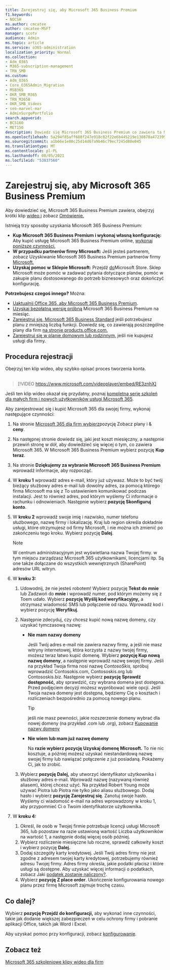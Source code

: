 ```yaml
---
title: Zarejestruj się, aby Microsoft 365 Business Premium
f1.keywords:
- NOCSH
ms.author: cmcatee
author: cmcatee-MSFT
manager: scotv
audience: Admin
ms.topic: article
ms.service: o365-administration
localization_priority: Normal
ms.collection:
- Adm_O365
- M365-subscription-management
- TRN_SMB
ms.custom:
- Adm_O365
- Core_O365Admin_Migration
- MSB365
- OKR_SMB_M365
- TRN_M365B
- OKR_SMB_Videos
- seo-marvel-mar
- AdminSurgePortfolio
search.appverid:
- BCS160
- MET150
description: Dowiedz się Microsoft 365 Business Premium co zawiera ta Microsoft 365 Business Premium i uzyskaj instrukcje krok po kroku dotyczące logowania się w celu uzyskania Microsoft 365 Business Premium.
ms.openlocfilehash: 5a294f85aff688f247e918c82f22e6b445219e130878a472399a42cd2cd3e49d
ms.sourcegitcommit: a1b66e1e80c25d14d67a9b46c79ec7245d88e045
ms.translationtype: MT
ms.contentlocale: pl-PL
ms.lasthandoff: 08/05/2021
ms.locfileid: "53837560"
---
```

# <a name="sign-up-for-microsoft-365-business-premium"></a>Zarejestruj się, aby Microsoft 365 Business Premium

Aby dowiedzieć się, Microsoft 365 Business Premium zawiera, obejrzyj krótki klip [wideo i](../business-video/what-is-microsoft-365.md) zobacz [Omówienie.](microsoft-365-business-overview.md)

Istnieją trzy sposoby uzyskania Microsoft 365 Business Premium:
- **Kup Microsoft 365 Business Premium i wykonaj własną konfigurację:** Aby kupić usługę Microsoft 365 Business Premium online, [wykonaj poniższe czynności.](#sign-up-steps)
- **W przypadku partnerów firmy Microsoft:** Jeśli jesteś partnerem, zobacz Uzyskiwanie Microsoft 365 Business Premium partnerów firmy [Microsoft.](get-microsoft-365-business.md)
- **Uzyskaj pomoc w Sklepie Microsoft:** Przejdź [do](https://go.microsoft.com/fwlink/?linkid=2109652)Microsoft Store. Sklep Microsoft może pomóc w zadawać pytania dotyczące planów, pomóc w zakupie planu dostosowanego do potrzeb biznesowych oraz dokończyć konfigurację.

**Potrzebujesz czegoś innego?** Można:
- [Uaktualnij Office 365, aby Microsoft 365 Business Premium](migrate-to-microsoft-365-business.md).
- [Uzyskaj bezpłatną wersję próbną](https://go.microsoft.com/fwlink/p/?linkid=2102309) Microsoft 365 Business Premium na miesiąc.
- [Zarejestruj się, Microsoft 365 Business Standard](https://go.microsoft.com/fwlink/p/?LinkID=510935) jeśli potrzebujesz planu z mniejszą liczbą funkcji. Dowiedz się, co zawierają poszczególne plany dla firm [na stronie products.office.com.](https://go.microsoft.com/fwlink/?linkid=2109397)
- [Zarejestruj się w planie domowym lub rodzinnym,](https://go.microsoft.com/fwlink/?linkid=2109398) jeśli nie kupujesz usługi dla firmy. 

## <a name="sign-up-steps"></a>Procedura rejestracji

Obejrzyj ten klip wideo, aby szybko opisać proces tworzenia konta.<br><br>

> [!VIDEO https://www.microsoft.com/videoplayer/embed/RE3znhX] 

Jeśli ten klip wideo okazał się przydatny, poznaj [kompletną serię szkoleń dla małych firm i nowych użytkowników usługi Microsoft 365](https://support.microsoft.com/office/6ab4bbcd-79cf-4000-a0bd-d42ce4d12816).

Aby zarejestrować się i kupić Microsoft 365 dla swojej firmy, wykonaj następujące czynności:

1. Na stronie [Microsoft 365 dla firm wybierz](https://go.microsoft.com/fwlink/?linkid=2109654)pozycję Zobacz plany i & **ceny**. 
2. Na następnej stronie dowiedz się, jaki jest koszt miesięczny, a następnie przewiń stronę w dół, aby dowiedzieć się więcej o tym, co zawiera Microsoft 365. W Microsoft 365 Business Premium wybierz pozycję **Kup teraz**.
3. Na stronie **Dziękujemy za wybranie Microsoft 365 Business Premium** wprowadź informacje, aby rozpocząć.
4. W **kroku 1** wprowadź adres e-mail, który już używasz. Może to być twój bieżący służbowy adres e-mail lub dowolny adres, za pomocą którego firma Microsoft ma się z To ustawieniem komunikować podczas instalacji. Jest to również adres, pod którym wyślemy Ci informacje o rachunku i odnowieniach. Następnie wybierz **pozycję Skonfiguruj konto**.
5. W **kroku 2** wprowadź swoje imię i nazwisko, numer telefonu służbowego, nazwę firmy i lokalizację. Kraj lub region określa dokładnie usługi, które otrzymujesz od firmy Microsoft, i nie można ich zmienić po zakończeniu tego kroku. Wybierz pozycję **Dalej**.
    > [!NOTE]
    > W centrum administracyjnym jest wyświetlana nazwa Twojej firmy. w tym miejscu zarządzasz Microsoft 365 użytkownikami, licencjami itp. Są one także dołączane do wszystkich wewnętrznych (SharePoint) adresów URL witryn.
6. W **kroku 3:**

    1. Udowodnij, że nie jesteś robotem! Wybierz pozycję **Tekst do mnie** lub Zadzwoń do **mnie** i wprowadź numer, pod którym możemy się z Toem udało. Wybierz **pozycję Wyślij kod weryfikacyjny,** a otrzymasz wiadomość SMS lub połączenie od razu. Wprowadź kod i wybierz pozycję **Weryfikuj**.
    2. Następnie zdecyduj, czy chcesz kupić nową nazwę domeny, czy uzyskać tymczasową nazwę:

        - **Nie mam nazwy domeny** 
        
            Jeśli Twój adres e-mail nie zawiera nazwy firmy, a jeśli nie masz witryny internetowej, która korzysta z nazwy twojej firmy, możesz teraz łatwo kupić domenę. Wybierz **pozycję Kup nową nazwę domeny**, a następnie wprowadź nazwę swojej firmy. Jeśli na przykład Twoja firma nosi nazwę *ContosoSkis,* spróbuj wprowadzić Contosokis.com, Contososkis.org lub Contososkis.biz. Następnie wybierz **pozycję Sprawdź dostępność,** aby sprawdzić, czy wybrana domena jest dostępna. Przed podjęciem decyzji możesz wypróbować wiele opcji. Jeśli Twoja nazwa domeny jest dostępna, będziemy Cię o kosztach i rozliczeniach bezpośrednio za pomocą nowego planu. 
       
            > [!TIP]
            > jeśli nie masz pewności, jakie rozszerzenie domeny wybrać dla nowej domeny (na przykład .com lub .org), zobacz [Kupowanie nazwy domeny](../admin/get-help-with-domains/buy-a-domain-name.md)
        
        - **Nie wiem lub mam już nazwę domeny** 
        
             Na **razie wybierz pozycję Uzyskaj domenę Microsoft.** To nie nic kosztuje, a później możesz uzyskać niestandardową nazwę swojej firmy lub nawiązać połączenie z już posiadaną. Pokażemy Ci, jak to zrobić.

    3. Wybierz **pozycję Dalej,** aby utworzyć identyfikator użytkownika i służbowy adres e-mail. Wprowadź nazwę (nazywaną również aliasem), której chcesz użyć. Na przykład Robert Young może używać Piotra lub Piotra nie tylko jako aliasu służbowego. Dodaj hasło i wybierz **pozycję Zarejestruj się**. Zanotuj swoje hasło. Wyślemy ci wiadomość e-mail na adres wprowadzony w kroku 1, aby przypomnieć Ci o Twoim identyfikatorze użytkownika.
7. W **kroku 4:** 

    1. Określ, ile osób w Twojej firmie potrzebuje licencji usługi  Microsoft 365, lub pozostaw na razie ustawioną wartość Liczba użytkowników na wartość 1, a następnie dodaj więcej osób później. 
    2. Wybierz rozliczenie miesięczne lub roczne, sprawdź całkowity koszt i wybierz pozycję **Dalej.** 
    3. Dodaj szczegóły karty kredytowej. Jeśli Twój adres firmy nie jest zgodne z adresem twojej karty kredytowej, potrzebujemy również adresu Twojej firmy. Adres firmy określa, jakie podatki płacisz i które usługi są dostępne. Aby uzyskać więcej informacji o podatkach, zobacz Jaki [podatek zostanie naliczony?](../commerce/billing-and-payments/tax-information.md).
    4. Wybierz **pozycję Z place order**. Ukończenie konfigurowania nowego planu przez firmę Microsoft zajmuje trochę czasu.

## <a name="whats-next"></a>Co dalej?

Wybierz **pozycję Przejdź do konfiguracji,** aby wykonać inne czynności, takie jak dodanie większej zabezpieczeń w celu ochrony firmy i pobranie aplikacji Office, takich jak Word i Excel.

Aby uzyskać pomoc przy konfiguracji, zobacz [konfigurowanie](set-up.md).

## <a name="see-also"></a>Zobacz też

[Microsoft 365 szkoleniowe klipy wideo dla firm](../business-video/index.yml)